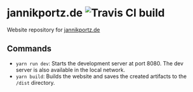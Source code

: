 # jannikportz.de ![Travis CI build](https://travis-ci.com/janizde/jannikportz-de.svg?branch=master)

Website repository for [jannikportz.de](https://www.jannikportz.de)

## Commands

* `yarn run dev`: Starts the development server at port 8080. The dev server is also available in the local network.
* `yarn build`: Builds the website and saves the created artifacts to the `/dist` directory.